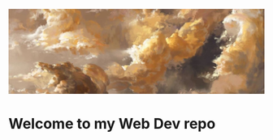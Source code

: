 
![Header](https://github.com/Erdauit/erdauit/blob/main/assets/1a3f99383bf159bf76bbb6bfef7333e8.jpg)

<h1>Welcome to my Web Dev repo</h1>

